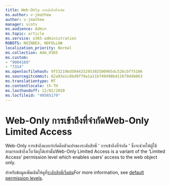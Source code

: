 ```yaml
---
title: Web-Only การเข้าถึงที่จำกัด
ms.author: v-jmathew
author: v-jmathew
manager: scotv
ms.audience: Admin
ms.topic: article
ms.service: o365-administration
ROBOTS: NOINDEX, NOFOLLOW
localization_priority: Normal
ms.collection: Adm_O365
ms.custom:
- "9004169"
- "7314"
ms.openlocfilehash: 9f53219bd504425295302500965dc526cbf75106
ms.sourcegitcommit: 62a83a1c6bd9779a1a11b749490bd11670d4b063
ms.translationtype: MT
ms.contentlocale: th-TH
ms.lasthandoff: 12/02/2020
ms.locfileid: "49565179"
---
```

# <a name="web-only-limited-access"></a><span data-ttu-id="3ed7c-102">Web-Only การเข้าถึงที่จำกัด</span><span class="sxs-lookup"><span data-stu-id="3ed7c-102">Web-Only Limited Access</span></span>

<span data-ttu-id="3ed7c-103">Web-Only การเข้าถึงแบบจำกัดคือตัวแปรของระดับสิทธิ์ ' การเข้าถึงที่จำกัด ' ซึ่งจะช่วยให้ผู้ใช้สามารถเข้าถึงเว็บวัตถุได้เท่านั้น</span><span class="sxs-lookup"><span data-stu-id="3ed7c-103">Web-Only Limited Access is a variant of the ‘Limited Access’ permission level which enables users’ access to the web object only.</span></span>

<span data-ttu-id="3ed7c-104">สำหรับข้อมูลเพิ่มเติมให้ดูที่[ระดับสิทธิ์เริ่มต้น](https://docs.microsoft.com/sharepoint/understanding-permission-levels#default-permission-levels)</span><span class="sxs-lookup"><span data-stu-id="3ed7c-104">For more information, see [default permission levels](https://docs.microsoft.com/sharepoint/understanding-permission-levels#default-permission-levels).</span></span>
